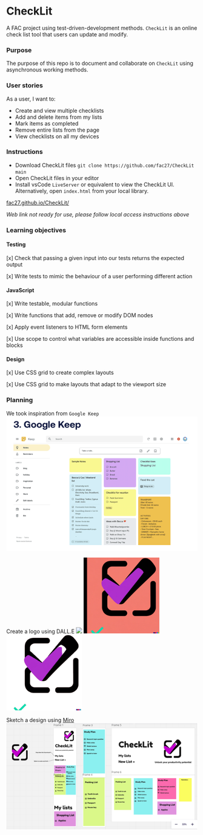 # CheckLit

A FAC project using test-driven-development methods. ``CheckLit`` is an online check list tool that users can update and modify.

### Purpose

The purpose of this repo is to document and collaborate on ``CheckLit`` using asynchronous working methods.

### User stories

As a user, I want to:
- Create and view multiple checklists
- Add and delete items from my lists
- Mark items as completed
- Remove entire lists from the page
- View checklists on all my devices

### Instructions

- Download CheckLit files
``git clone https://github.com/fac27/CheckLit main``
- Open CheckLit files in your editor
- Install vsCode ```LiveServer``` or equivalent to view the CheckLit UI. Alternatively, open ```index.html``` from your local library.

<a style="text-align:center" href="fac27.github.io/CheckLit/">fac27.github.io/CheckLit/</a>

*Web link not ready for use, please follow local access instructions above*

### Learning objectives

#### Testing 
[x] Check that passing a given input into our tests returns the expected output

[x] Write tests to mimic the behaviour of a user performing different action

#### JavaScript 
[x] Write testable, modular functions

[x] Write functions that add, remove or modify DOM nodes

[x] Apply event listeners to HTML form elements

[x] Use scope to control what variables are accessible inside functions and blocks

#### Design 
[x] Use CSS grid to create complex layouts

[x] Use CSS grid to make layouts that adapt to the viewport size


### Planning

We took inspiration from ``Google Keep``
![Google-keep](Img/google-keep.png)

Create a logo using DALL.E
<img src="Img/DALL·E 2023-03-02 13.59.11 - A simple, bright logo for a check list app.png" width="200px"/>
<img src="Img/image.jpg" width="200px"/>
<img src="Img/image-removebg-preview.png" width="200px"/>

Sketch a design using [Miro](https://miro.com/app/board/uXjVPhyAlD0=/)
![wireframe](/Img/CheckLit%20wireframe%20.png)

